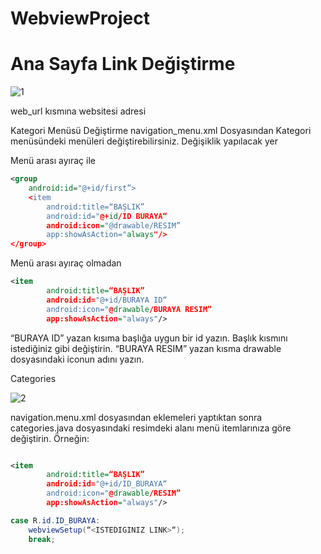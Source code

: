 # WebviewProject

# Ana Sayfa Link Değiştirme

![1](https://user-images.githubusercontent.com/25686023/42708450-089716ac-86e6-11e8-92a0-e5fcd5818c01.png)

web_url kısmına websitesi adresi

Kategori Menüsü Değiştirme
navigation_menu.xml Dosyasından Kategori menüsündeki menüleri değiştirebilirsiniz. Değişiklik yapılacak yer 

Menü arası ayıraç ile
```xml
<group
    android:id="@+id/first”> 
    <item
        android:title=“BAŞLIK”
        android:id="@+id/ID BURAYA“
        android:icon="@drawable/RESIM”
        app:showAsAction="always"/>
</group>
```

Menü arası ayıraç olmadan
```xml
<item
        android:title=“BAŞLIK”
        android:id="@+id/BURAYA ID“
        android:icon="@drawable/BURAYA RESIM”
        app:showAsAction="always"/>
```


“BURAYA ID” yazan kısıma başlığa uygun bir id yazın.
Başlık kısmını istediğiniz gibi değiştirin.
“BURAYA RESIM” yazan kısma drawable dosyasındaki iconun adını yazın.

Categories

![2](https://user-images.githubusercontent.com/25686023/42708601-7ed5389e-86e6-11e8-938a-bd0201d86296.png)

navigation.menu.xml dosyasından eklemeleri yaptıktan sonra categories.java dosyasındaki resimdeki alanı menü itemlarınıza göre değiştirin. Örneğin:


```xml

<item
        android:title=“BAŞLIK”
        android:id="@+id/ID_BURAYA“
        android:icon="@drawable/RESIM”
        app:showAsAction="always"/>
```


```java
case R.id.ID_BURAYA:
    webviewSetup(“<ISTEDIGINIZ LINK>“);
    break;
```
